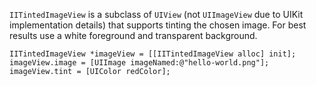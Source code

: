 `IITintedImageView` is a subclass of `UIView` (not `UIImageView` due to UIKit implementation details) that supports tinting the chosen image. For best results use a white foreground and transparent background.

    IITintedImageView *imageView = [[IITintedImageView alloc] init];
    imageView.image = [UIImage imageNamed:@"hello-world.png"];
    imageView.tint = [UIColor redColor];

